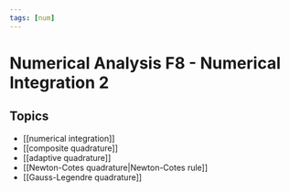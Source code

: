 ```yaml
---
tags: [num]
---
```

# Numerical Analysis F8 - Numerical Integration 2

## Topics
- [[numerical integration]]
- [[composite quadrature]]
- [[adaptive quadrature]]
- [[Newton-Cotes quadrature|Newton-Cotes rule]]
- [[Gauss-Legendre quadrature]]